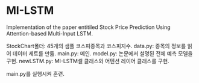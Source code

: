 # MI-LSTM

Implementation of the paper entitiled Stock Price Prediction Using Attention-based Multi-Input LSTM.

StockChart폴더: 45개의 샘플 코스피종목과 코스피지수.
data.py: 종목의 정보를 읽어 데이터 세트를 만듦.
main.py: 메인.
model.py: 논문에서 설명된 전체 예측 모델을 구현.
newLSTM.py: MI-LSTM셀 클래스와 어텐션 레이어 클래스를 구현.

main.py를 실행시켜 훈련.
